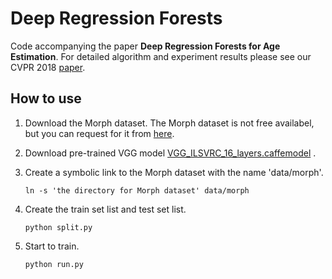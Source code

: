 # Deep Regression Forests

Code accompanying the paper **Deep Regression Forests for Age Estimation**.
For detailed algorithm and experiment results please see our CVPR 2018 [paper](https://arxiv.org/abs/1712.07195).

## How to use

1. Download the Morph dataset. The Morph dataset is not free availabel, but you can request for it from [here](https://ebill.uncw.edu/C20231_ustores/web/store_main.jsp?STOREID=4).
2. Download pre-trained VGG model [VGG_ILSVRC_16_layers.caffemodel](http://www.robots.ox.ac.uk/~vgg/software/very_deep/caffe/VGG_ILSVRC_16_layers.caffemodel) .
3. Create a symbolic link to the Morph dataset with the name 'data/morph'.

    `ln -s 'the directory for Morph dataset' data/morph`
4. Create the train set list and test set list.

    `python split.py`
5. Start to train.

    `python run.py`
